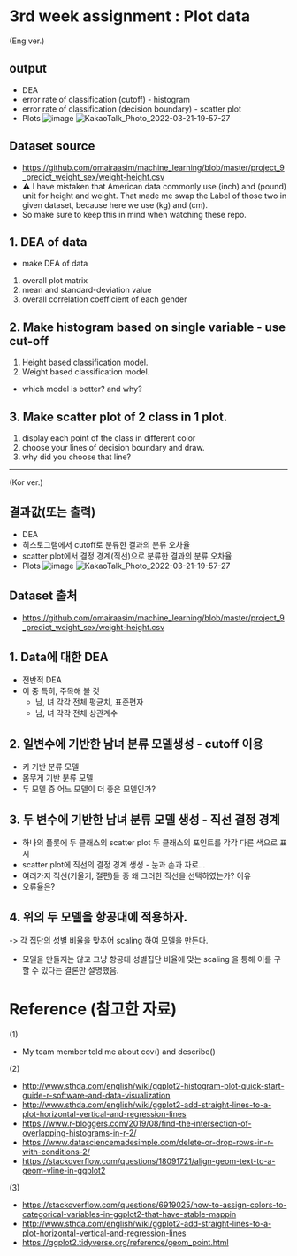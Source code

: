 # 3rd week assignment : Plot data

(Eng ver.)
## output
* DEA
* error rate of classification (cutoff) - histogram
* error rate of  classification (decision boundary) - scatter plot
* Plots
	![image](https://user-images.githubusercontent.com/65381957/159247564-45d5642f-a2aa-4eec-b76c-34f010be7cc7.png)
	![KakaoTalk_Photo_2022-03-21-19-57-27](https://user-images.githubusercontent.com/65381957/159247680-623850c7-0057-46bc-bf7d-19b38f9f1d79.png)

## Dataset source
- https://github.com/omairaasim/machine_learning/blob/master/project_9_predict_weight_sex/weight-height.csv
-  ⚠️ I have mistaken that American data commonly use (inch) and (pound) unit for height and weight. That made me swap the Label of those two in given dataset, because here we use (kg) and (cm).
- So make sure to keep this in mind when watching these repo.

## 1. DEA of data
- make DEA of data
1. overall plot matrix
2. mean and standard-deviation value
3. overall correlation coefficient of each gender

## 2. Make histogram based on single variable - use cut-off
1. Height based classification model.
2. Weight based classification model.
- which model is better? and why?

## 3. Make scatter plot of 2 class in 1 plot.
1. display each point of the class in different color
2. choose your lines of decision boundary and draw.
3. why did you choose that line? 

_______

(Kor ver.)
## 결과값(또는 출력)
* DEA
* 히스토그램에서 cutoff로 분류한 결과의 분류 오차율
* scatter plot에서 결정 경계(직선)으로 분류한 결과의 분류 오차율
* Plots
	![image](https://user-images.githubusercontent.com/65381957/159247564-45d5642f-a2aa-4eec-b76c-34f010be7cc7.png)
	![KakaoTalk_Photo_2022-03-21-19-57-27](https://user-images.githubusercontent.com/65381957/159247680-623850c7-0057-46bc-bf7d-19b38f9f1d79.png)

## Dataset 출처
- https://github.com/omairaasim/machine_learning/blob/master/project_9_predict_weight_sex/weight-height.csv

## 1. Data에 대한 DEA
* 전반적 DEA
* 이 중 특히, 주목해 볼 것
	* 남, 녀 각각 전체 평균치, 표준편자
	* 남, 녀 각각 전체 상관계수
	
## 2. 일변수에 기반한 남녀 분류 모델생성 - cutoff 이용
* 키 기반 분류 모델
* 몸무게 기반 분류 모델
* 두 모델 중 어느 모델이 더 좋은 모델인가?

## 3. 두 변수에 기반한 남녀 분류 모델 생성 - 직선 결정 경계
* 하나의 플롯에 두 클래스의 scatter plot
	두 클래스의 포인트를 각각 다른 색으로 표시
* scatter plot에 직선의 결정 경계 생성 - 눈과 손과 자로...
* 여러가지 직선(기울기, 절편)들 중 왜 그러한 직선을 선택하였는가? 이유
* 오류율은?

## 4. 위의 두 모델을 항공대에 적용하자.

-> 각 집단의 성별 비율을 맞추어 scaling 하여 모델을 만든다.

- 모델을 만들지는 않고 그냥 항공대 성별집단 비율에 맞는 scaling 을 통해 이를 구할 수 있다는 결론만 설명했음.

# Reference (참고한 자료)
(1)
- My team member told me about cov() and describe()

(2)
- http://www.sthda.com/english/wiki/ggplot2-histogram-plot-quick-start-guide-r-software-and-data-visualization
- http://www.sthda.com/english/wiki/ggplot2-add-straight-lines-to-a-plot-horizontal-vertical-and-regression-lines
- https://www.r-bloggers.com/2019/08/find-the-intersection-of-overlapping-histograms-in-r-2/
- https://www.datasciencemadesimple.com/delete-or-drop-rows-in-r-with-conditions-2/
- https://stackoverflow.com/questions/18091721/align-geom-text-to-a-geom-vline-in-ggplot2

(3)
- https://stackoverflow.com/questions/6919025/how-to-assign-colors-to-categorical-variables-in-ggplot2-that-have-stable-mappin
- http://www.sthda.com/english/wiki/ggplot2-add-straight-lines-to-a-plot-horizontal-vertical-and-regression-lines
- https://ggplot2.tidyverse.org/reference/geom_point.html